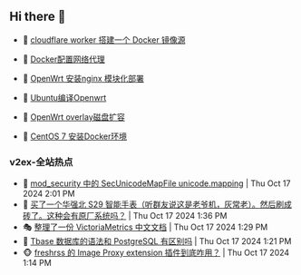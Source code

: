 ## Hi there 👋

<!--
**dkyg666/dkyg666** is a ✨ _special_ ✨ repository because its `README.md` (this file) appears on your GitHub profile.

Here are some ideas to get you started:

- 🔭 I’m currently working on ...
- 🌱 I’m currently learning ...
- 👯 I’m looking to collaborate on ...
- 🤔 I’m looking for help with ...
- 💬 Ask me about ...
- 📫 How to reach me: ...
- 😄 Pronouns: ...
- ⚡ Fun fact: ...
-->

<!-- BLOG-POST-LIST:START -->
- 🦩 [cloudflare worker 搭建一个 Docker 镜像源](http://blog.1996099.xyz/archives/cloudflare-worker-da-jian-yi-ge-docker-jing-xiang-zhan) 

- 🚦 [Docker配置网络代理](http://blog.1996099.xyz/archives/dockerpei-zhi-wang-luo-dai-li) 

- 🫶 [OpenWrt 安装nginx 模块化部署](http://blog.1996099.xyz/archives/openwrt-an-zhuang-nginx-mo-kuai-hua-bu-shu) 

- 🦄 [Ubuntu编译Openwrt](http://blog.1996099.xyz/archives/ubuntuzi-bian-yi-openwrt) 

- 🐻 [OpenWrt overlay磁盘扩容](http://blog.1996099.xyz/archives/openwrt-overlay) 

- 🤖 [CentOS 7 安装Docker环境](http://blog.1996099.xyz/archives/centos-docker) 
<!-- BLOG-POST-LIST:END -->

### v2ex-全站热点
<!-- v2ex:START -->
- 🥸 [mod_security 中的 SecUnicodeMapFile unicode.mapping](https://www.v2ex.com/t/1081323#reply0) | Thu Oct 17 2024 2:01 PM
- 🤗 [买了一个华强北 S29 智能手表（听群友说这是老爷机，灰常老）。然后刷成砖了。这种会有原厂系统吗？](https://www.v2ex.com/t/1081317#reply0) | Thu Oct 17 2024 1:36 PM
- 🎭 [整理了一份 VictoriaMetrics 中文文档](https://www.v2ex.com/t/1081313#reply0) | Thu Oct 17 2024 1:29 PM
- 🥷 [Tbase 数据库的语法和 PostgreSQL 有区别吗](https://www.v2ex.com/t/1081312#reply0) | Thu Oct 17 2024 1:21 PM
- 🐵 [freshrss 的 Image Proxy extension 插件到底咋用？](https://www.v2ex.com/t/1081311#reply1) | Thu Oct 17 2024 1:14 PM<!-- v2ex:END -->

